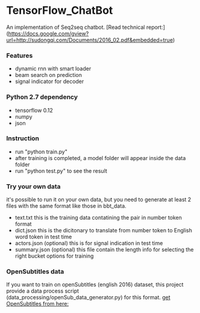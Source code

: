 # TensorFlow_ChatBot
An implementation of Seq2seq chatbot. [Read technical report:] (https://docs.google.com/gview?url=http://sudongqi.com/Documents/2016_02.pdf&embedded=true)

### Features
* dynamic rnn with smart loader
* beam search on prediction
* signal indicator for decoder

### Python 2.7 dependency
* tensorflow 0.12
* numpy
* json

### Instruction
* run "python train.py"
* after training is completed, a model folder will appear inside the data folder
* run "python test.py" to see the result

### Try your own data
it's possible to run it on your own data, but you need to generate at least 2 files with the same format like those in bbt_data.
* text.txt      this is the training data contatining the pair in number token format
* dict.json     this is the dicitonary to translate from number token to English word token in test time
* actors.json   (optional) this is for signal indication in test time
* summary.json  (optional) this file contain the length info for selecting the right bucket options for training

### OpenSubtitles data 
If you want to train on openSubtitles (english 2016) dataset, this project provide a data process script (data_processing/openSub_data_generator.py) for this format.
[get OpenSubtitles from here:](http://opus.lingfil.uu.se/OpenSubtitles2016.php)

